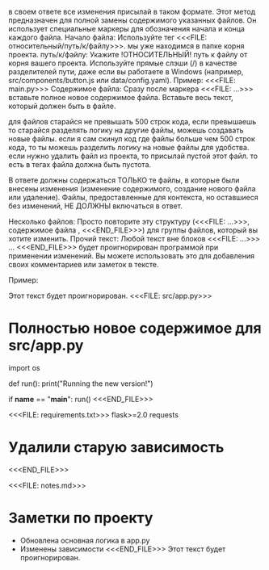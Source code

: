 
в своем ответе все изменения присылай в таком формате.
Этот метод предназначен для полной замены содержимого указанных файлов. Он использует специальные маркеры для обозначения начала и конца каждого файла.
Начало файла: Используйте тег <<<FILE: относительный/путь/к/файлу>>>. мы уже находимся в папке корня проекта.
путь/к/файлу: Укажите !ОТНОСИТЕЛЬНЫЙ! путь к файлу от корня вашего проекта. Используйте прямые слэши (/) в качестве разделителей пути, даже если вы работаете в Windows (например, src/components/button.js или data/config.yaml).
Пример: <<<FILE: main.py>>>
Содержимое файла: Сразу после маркера <<<FILE: ...>>> вставьте полное новое содержимое файла.
Вставьте весь текст, который должен быть в файле.

для файлов старайся не превышать 500 строк кода, если превышаешь то старайся разделять логику на другие файлы, можешь создавать новые файлы. если я сам скинул код где файлы больше чем 500 строк кода, то ты можешь разделить логику на новые файлы для удобства.
если нужно удалить файл из проекта, то присылай пустой этот файл. то есть в тегах файла должна быть пустота.

В ответе должны содержаться ТОЛЬКО те файлы, в которые были внесены изменения (изменение содержимого, создание нового файла или удаление). Файлы, предоставленные для контекста, но оставшиеся без изменений, НЕ ДОЛЖНЫ включаться в ответ.

Несколько файлов: Просто повторите эту структуру (<<<FILE: ...>>>, содержимое файла , <<<END_FILE>>>) для группы файлов, который вы хотите изменить.
Прочий текст: Любой текст вне блоков <<<FILE: ...>>> ... <<<END_FILE>>> будет проигнорирован программой при применении изменений. Вы можете использовать это для добавления своих комментариев или заметок в тексте.

Пример:

Этот текст будет проигнорирован.
<<<FILE: src/app.py>>>
# Полностью новое содержимое для src/app.py
import os

def run():
    print("Running the new version!")

if __name__ == "__main__":
    run()
<<<END_FILE>>>

<<<FILE: requirements.txt>>>
flask>=2.0
requests
# Удалили старую зависимость
<<<END_FILE>>>

<<<FILE: notes.md>>>
# Заметки по проекту
- Обновлена основная логика в app.py
- Изменены зависимости
<<<END_FILE>>>
Этот текст будет проигнорирован.

